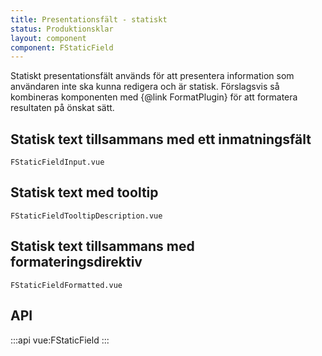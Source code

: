 ```yaml
---
title: Presentationsfält - statiskt
status: Produktionsklar
layout: component
component: FStaticField
---
```


Statiskt presentationsfält används för att presentera information som användaren inte ska kunna redigera och är statisk.
Förslagsvis så kombineras komponenten med {@link FormatPlugin} för att formatera resultaten på önskat sätt.

## Statisk text tillsammans med ett inmatningsfält

```import test-id=input
FStaticFieldInput.vue
```

## Statisk text med tooltip

```import test-id=tooltip-description
FStaticFieldTooltipDescription.vue
```

## Statisk text tillsammans med formateringsdirektiv

```import
FStaticFieldFormatted.vue
```

## API

:::api
vue:FStaticField
:::
